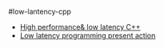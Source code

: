 #low-lantency-cpp

 * [High performance& low latency C++](http://www.alfasoft.com/files/herb/00-Introduction.pdf)
 * [Low latency programming present action](https://maciekgajewski.github.io/LowLatencyProgrammingPresentation/#/)
 

